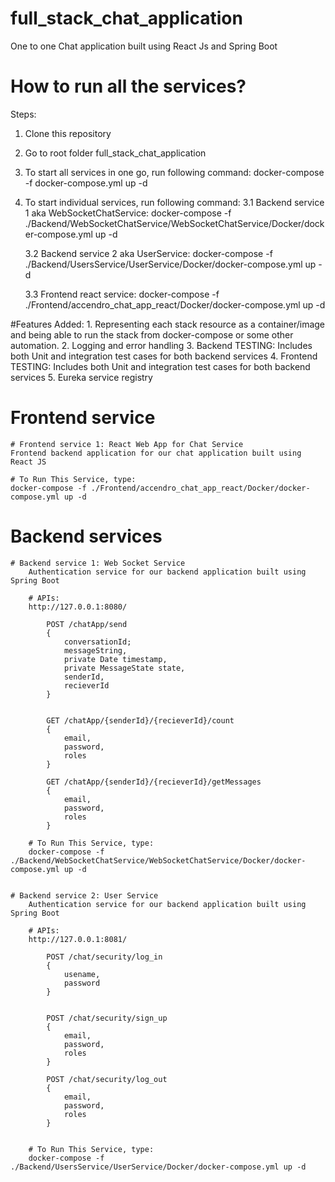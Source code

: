 # full_stack_chat_application
One to one Chat application built using React Js and Spring Boot


# How to run all the services?
Steps:
1. Clone this repository
2. Go to root folder full_stack_chat_application
3. To start all services in one go, run following command:
    docker-compose -f docker-compose.yml up -d

4. To start individual services, run following command:
    3.1 Backend service 1 aka WebSocketChatService: 
    docker-compose -f ./Backend/WebSocketChatService/WebSocketChatService/Docker/docker-compose.yml up -d

    3.2 Backend service 2 aka UserService: 
    docker-compose -f ./Backend/UsersService/UserService/Docker/docker-compose.yml up -d

    3.3 Frontend react service: 
    docker-compose -f ./Frontend/accendro_chat_app_react/Docker/docker-compose.yml up -d

#Features Added:
    1. Representing each stack resource as a container/image and being able to run the stack from docker-compose or some other automation.
    2. Logging and error handling
    3. Backend TESTING: Includes both Unit and integration test cases for both backend services
    4. Frontend TESTING: Includes both Unit and integration test cases for both backend services
    5. Eureka service registry

# Frontend service
    # Frontend service 1: React Web App for Chat Service
    Frontend backend application for our chat application built using React JS
    
    # To Run This Service, type:
    docker-compose -f ./Frontend/accendro_chat_app_react/Docker/docker-compose.yml up -d

# Backend services
    # Backend service 1: Web Socket Service
        Authentication service for our backend application built using Spring Boot

        # APIs:
        http://127.0.0.1:8080/

            POST /chatApp/send
            {
                conversationId;
                messageString,
                private Date timestamp,
                private MessageState state,
                senderId,
                recieverId
            }
            

            GET /chatApp/{senderId}/{recieverId}/count
            {
                email,
                password,
                roles
            }

            GET /chatApp/{senderId}/{recieverId}/getMessages
            {
                email,
                password,
                roles
            }

        # To Run This Service, type:
        docker-compose -f ./Backend/WebSocketChatService/WebSocketChatService/Docker/docker-compose.yml up -d

        
    # Backend service 2: User Service
        Authentication service for our backend application built using Spring Boot

        # APIs:
        http://127.0.0.1:8081/

            POST /chat/security/log_in
            {
                usename,
                password
            }
            

            POST /chat/security/sign_up
            {
                email,
                password,
                roles
            }

            POST /chat/security/log_out
            {
                email,
                password,
                roles
            }


        # To Run This Service, type:
        docker-compose -f ./Backend/UsersService/UserService/Docker/docker-compose.yml up -d